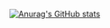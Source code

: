 
[![Anurag's GitHub stats](https://github-readme-stats.vercel.app/api?username=brando008&show_icons=true&theme=shadow_blue)](https://github.com/anuraghazra/github-readme-stats)

